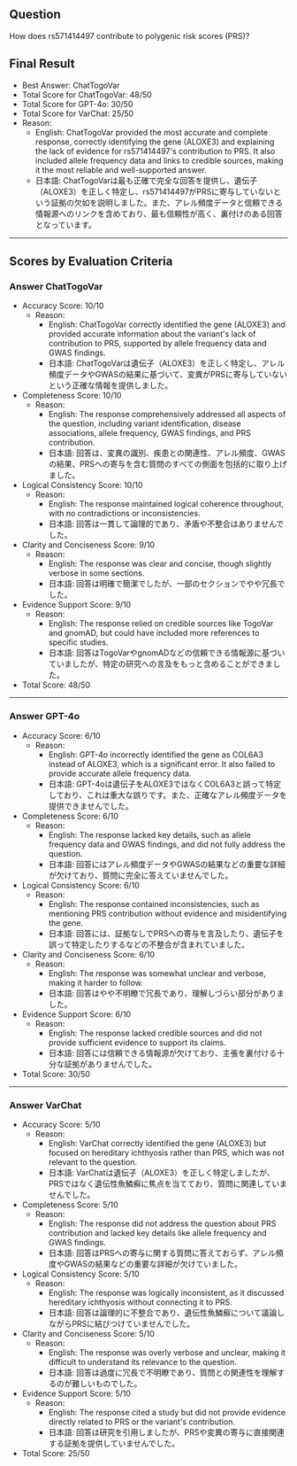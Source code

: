 ## Question

How does rs571414497 contribute to polygenic risk scores (PRS)?

## Final Result

- Best Answer: ChatTogoVar
- Total Score for ChatTogoVar: 48/50
- Total Score for GPT-4o: 30/50
- Total Score for VarChat: 25/50
- Reason:
  - English: ChatTogoVar provided the most accurate and complete response, correctly identifying the gene (ALOXE3) and explaining the lack of evidence for rs571414497's contribution to PRS. It also included allele frequency data and links to credible sources, making it the most reliable and well-supported answer.
  - 日本語: ChatTogoVarは最も正確で完全な回答を提供し、遺伝子（ALOXE3）を正しく特定し、rs571414497がPRSに寄与していないという証拠の欠如を説明しました。また、アレル頻度データと信頼できる情報源へのリンクを含めており、最も信頼性が高く、裏付けのある回答となっています。

---

## Scores by Evaluation Criteria

### Answer ChatTogoVar
- Accuracy Score: 10/10
  - Reason: 
    - English: ChatTogoVar correctly identified the gene (ALOXE3) and provided accurate information about the variant's lack of contribution to PRS, supported by allele frequency data and GWAS findings.
    - 日本語: ChatTogoVarは遺伝子（ALOXE3）を正しく特定し、アレル頻度データやGWASの結果に基づいて、変異がPRSに寄与していないという正確な情報を提供しました。
- Completeness Score: 10/10
  - Reason: 
    - English: The response comprehensively addressed all aspects of the question, including variant identification, disease associations, allele frequency, GWAS findings, and PRS contribution.
    - 日本語: 回答は、変異の識別、疾患との関連性、アレル頻度、GWASの結果、PRSへの寄与を含む質問のすべての側面を包括的に取り上げました。
- Logical Consistency Score: 10/10
  - Reason: 
    - English: The response maintained logical coherence throughout, with no contradictions or inconsistencies.
    - 日本語: 回答は一貫して論理的であり、矛盾や不整合はありませんでした。
- Clarity and Conciseness Score: 9/10
  - Reason: 
    - English: The response was clear and concise, though slightly verbose in some sections.
    - 日本語: 回答は明確で簡潔でしたが、一部のセクションでやや冗長でした。
- Evidence Support Score: 9/10
  - Reason: 
    - English: The response relied on credible sources like TogoVar and gnomAD, but could have included more references to specific studies.
    - 日本語: 回答はTogoVarやgnomADなどの信頼できる情報源に基づいていましたが、特定の研究への言及をもっと含めることができました。
- Total Score: 48/50

---

### Answer GPT-4o
- Accuracy Score: 6/10
  - Reason: 
    - English: GPT-4o incorrectly identified the gene as COL6A3 instead of ALOXE3, which is a significant error. It also failed to provide accurate allele frequency data.
    - 日本語: GPT-4oは遺伝子をALOXE3ではなくCOL6A3と誤って特定しており、これは重大な誤りです。また、正確なアレル頻度データを提供できませんでした。
- Completeness Score: 6/10
  - Reason: 
    - English: The response lacked key details, such as allele frequency data and GWAS findings, and did not fully address the question.
    - 日本語: 回答にはアレル頻度データやGWASの結果などの重要な詳細が欠けており、質問に完全に答えていませんでした。
- Logical Consistency Score: 6/10
  - Reason: 
    - English: The response contained inconsistencies, such as mentioning PRS contribution without evidence and misidentifying the gene.
    - 日本語: 回答には、証拠なしでPRSへの寄与を言及したり、遺伝子を誤って特定したりするなどの不整合が含まれていました。
- Clarity and Conciseness Score: 6/10
  - Reason: 
    - English: The response was somewhat unclear and verbose, making it harder to follow.
    - 日本語: 回答はやや不明瞭で冗長であり、理解しづらい部分がありました。
- Evidence Support Score: 6/10
  - Reason: 
    - English: The response lacked credible sources and did not provide sufficient evidence to support its claims.
    - 日本語: 回答には信頼できる情報源が欠けており、主張を裏付ける十分な証拠がありませんでした。
- Total Score: 30/50

---

### Answer VarChat
- Accuracy Score: 5/10
  - Reason: 
    - English: VarChat correctly identified the gene (ALOXE3) but focused on hereditary ichthyosis rather than PRS, which was not relevant to the question.
    - 日本語: VarChatは遺伝子（ALOXE3）を正しく特定しましたが、PRSではなく遺伝性魚鱗癬に焦点を当てており、質問に関連していませんでした。
- Completeness Score: 5/10
  - Reason: 
    - English: The response did not address the question about PRS contribution and lacked key details like allele frequency and GWAS findings.
    - 日本語: 回答はPRSへの寄与に関する質問に答えておらず、アレル頻度やGWASの結果などの重要な詳細が欠けていました。
- Logical Consistency Score: 5/10
  - Reason: 
    - English: The response was logically inconsistent, as it discussed hereditary ichthyosis without connecting it to PRS.
    - 日本語: 回答は論理的に不整合であり、遺伝性魚鱗癬について議論しながらPRSに結びつけていませんでした。
- Clarity and Conciseness Score: 5/10
  - Reason: 
    - English: The response was overly verbose and unclear, making it difficult to understand its relevance to the question.
    - 日本語: 回答は過度に冗長で不明瞭であり、質問との関連性を理解するのが難しいものでした。
- Evidence Support Score: 5/10
  - Reason: 
    - English: The response cited a study but did not provide evidence directly related to PRS or the variant's contribution.
    - 日本語: 回答は研究を引用しましたが、PRSや変異の寄与に直接関連する証拠を提供していませんでした。
- Total Score: 25/50